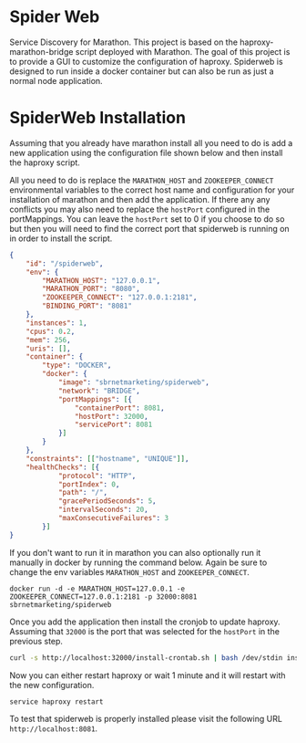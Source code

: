 # Spider Web
Service Discovery for Marathon. This project is based on the haproxy-marathon-bridge script deployed with Marathon. The goal of this project is to provide a GUI to customize the configuration of haproxy. Spiderweb is designed to run inside a docker container but can also be run as just a normal node application.

# SpiderWeb Installation
Assuming that you already have marathon install all you need to do is add a new application using the configuration file shown below and then install the haproxy script.

All you need to do is replace the `MARATHON_HOST` and `ZOOKEEPER_CONNECT` environmental variables to the correct host name and configuration for your installation of marathon and then add the application. If there any any conflicts you may also need to replace the `hostPort` configured in the portMappings. You can leave the `hostPort` set to 0 if you choose to do so but then you will need to find the correct port that spiderweb is running on in order to install the script.

```json
{
	"id": "/spiderweb",
	"env": {
		"MARATHON_HOST": "127.0.0.1",
		"MARATHON_PORT": "8080",
		"ZOOKEEPER_CONNECT": "127.0.0.1:2181",
		"BINDING_PORT": "8081"
	},
	"instances": 1,
	"cpus": 0.2,
	"mem": 256,
	"uris": [],
	"container": {
		"type": "DOCKER",
		"docker": {
			"image": "sbrnetmarketing/spiderweb",
			"network": "BRIDGE",
			"portMappings": [{
				"containerPort": 8081,
				"hostPort": 32000,
				"servicePort": 8081
			}]
		}
	},
	"constraints": [["hostname", "UNIQUE"]],
	"healthChecks": [{
      		"protocol": "HTTP",
      		"portIndex": 0,
      		"path": "/",
      		"gracePeriodSeconds": 5,
      		"intervalSeconds": 20,
      		"maxConsecutiveFailures": 3
    	}]
}
```

If you don't want to run it in marathon you can also optionally run it manually in docker by running the command below. Again be sure to change the env variables `MARATHON_HOST` and `ZOOKEEPER_CONNECT`.

```
docker run -d -e MARATHON_HOST=127.0.0.1 -e ZOOKEEPER_CONNECT=127.0.0.1:2181 -p 32000:8081 sbrnetmarketing/spiderweb
```

Once you add the application then install the cronjob to update haproxy. Assuming that `32000` is the port that was selected for the `hostPort` in the previous step.

```bash
curl -s http://localhost:32000/install-crontab.sh | bash /dev/stdin install_cronjob http://localhost:32000
```

Now you can either restart haproxy or wait 1 minute and it will restart with the new configuration.

```bash
service haproxy restart
```

To test that spiderweb is properly installed please visit the following URL `http://localhost:8081`.
